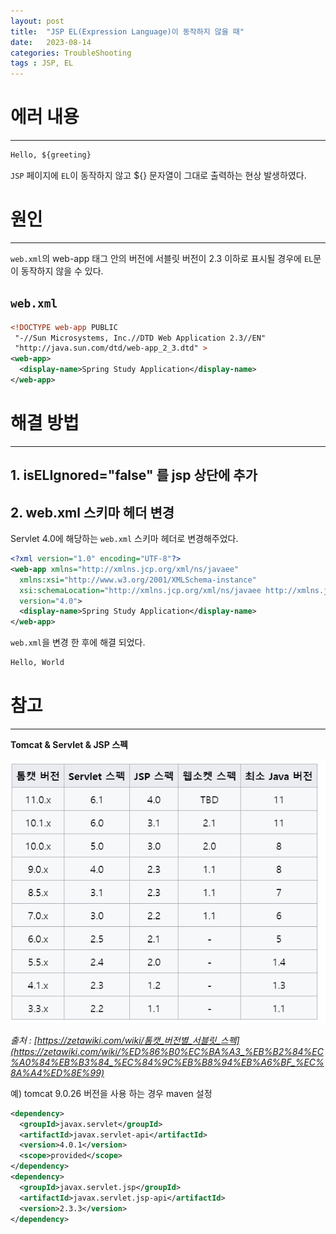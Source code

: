 ```yaml
---
layout: post
title:  "JSP EL(Expression Language)이 동작하지 않을 때"
date:   2023-08-14
categories: TroubleShooting
tags : JSP, EL
---
```


# 에러 내용

---

```html
Hello, ${greeting}
```

`JSP` 페이지에 `EL`이 동작하지 않고 ${} 문자열이 그대로 출력하는 현상 발생하였다. 

# 원인

---

`web.xml`의 web-app 태그 안의 버전에 서블릿 버전이 2.3 이하로 표시될 경우에 `EL`문이 동작하지 않을 수 있다.

## **`web.xml`**

```xml
<!DOCTYPE web-app PUBLIC
 "-//Sun Microsystems, Inc.//DTD Web Application 2.3//EN"
 "http://java.sun.com/dtd/web-app_2_3.dtd" >
<web-app>
  <display-name>Spring Study Application</display-name>
</web-app>
```

# 해결 방법

---
## 1. isELIgnored="false" 를 jsp 상단에 추가

## 2. web.xml 스키마 헤더 변경

Servlet 4.0에 해당하는 `web.xml` 스키마 헤더로 변경해주었다.

```xml
<?xml version="1.0" encoding="UTF-8"?>
<web-app xmlns="http://xmlns.jcp.org/xml/ns/javaee"
  xmlns:xsi="http://www.w3.org/2001/XMLSchema-instance"
  xsi:schemaLocation="http://xmlns.jcp.org/xml/ns/javaee http://xmlns.jcp.org/xml/ns/javaee/web-app_4_0.xsd"
  version="4.0">
  <display-name>Spring Study Application</display-name>
</web-app>
```

`web.xml`을 변경 한 후에 해결 되었다.

```html
Hello, World
```

# 참고

---

**Tomcat & Servlet & JSP 스펙**

![Untitled](/assets/images/posts/2023-08-14/tomcat-servlet-jsp.png)

*출처 : [https://zetawiki.com/wiki/톰캣_버전별_서블릿_스펙](https://zetawiki.com/wiki/%ED%86%B0%EC%BA%A3_%EB%B2%84%EC%A0%84%EB%B3%84_%EC%84%9C%EB%B8%94%EB%A6%BF_%EC%8A%A4%ED%8E%99)*

예) tomcat 9.0.26 버전을 사용 하는 경우 maven 설정

```xml
<dependency>
  <groupId>javax.servlet</groupId>
  <artifactId>javax.servlet-api</artifactId>
  <version>4.0.1</version>
  <scope>provided</scope>
</dependency>
<dependency>
  <groupId>javax.servlet.jsp</groupId>
  <artifactId>javax.servlet.jsp-api</artifactId>
  <version>2.3.3</version>
</dependency>
```
